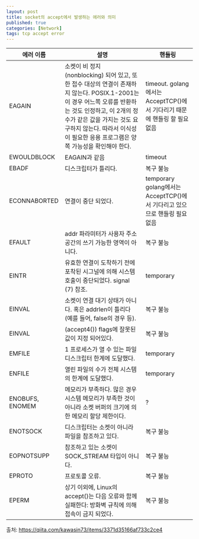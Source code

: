 ```yaml
---
layout: post
title: socket의 accept에서 발생하는 에러와 의미
published: true
categories: [Network]
tags: tcp accept error
---
```

| 에러 이름            | 설명                                                                                                                                                                                                                                              | 핸들링                                                         |
|----------------------|---------------------------------------------------------------------------------------------------------------------------------------------------------------------------------------------------------------------------------------------------|----------------------------------------------------------------|
| EAGAIN               | 소켓이 비 정지(nonblocking) 되어 있고, 또한 접수 대상의 연결이 존재하지 않는다. POSIX.1-2001는 이 경우 어느쪽 오류를 반환하는 것도 인정하고, 이 2개의 정수가 같은 값을 가지는 것도 요구하지 않는다. 따라서 이식성이 필요한 응용 프로그램은 양쪽 가능성을 확인해야 한다. | timeout. golang에서는 AcceptTCP()에서 기다리기 때문에 핸들링 할 필요 없음  |
| EWOULDBLOCK          | EAGAIN과 같음                                                                                                                                                                                                                                       | timeout                                                        |
| EBADF                | 디스크립터가 틀리다.                                                                                                                                                                                                                             | 복구 불능                                                    |
| ECONNABORTED         | 연결이 중단 되었다.                                                                                                                                                                                                                                | temporary golang에서는 AcceptTCP()에서 기다리고 있으므로 핸들링 필요 없음 |
| EFAULT               | addr 파라미터가 사용자 주소 공간의 쓰기 가능한 영역이 아니다.                                                                                                                                                                                     | 복구 불능                                                    |
| EINTR                | 유효한 연결이 도착하기 전에 포착된 시그널에 의해 시스템 호출이 중단되었다. signal (7) 참조.                                                                                                                                                        | temporary                                                      |
| EINVAL               | 소켓이 연결 대기 상태가 아니다. 혹은 addrlen이 틀리다 (예를 들어, false의 경우 등).                                                                                                                                                                    | 복구 불능                                                    |
| EINVAL               | (accept4()) flags에 잘못된 값이 지정 되어있다.                                                                                                                                                                                                    | 복구 불능                                                    |
| EMFILE               | 1 프로세스가 열 수 있는 파일 디스크립터 한계에 도달했다.                                                                                                                                                                                           | temporary                                                      |
| ENFILE               | 열린 파일의 수가 전체 시스템의 한계에 도달했다.                                                                                                                                                                                                   | temporary                                                      |
| ENOBUFS, ENOMEM  | 메모리가 부족하다. 많은 경우 시스템 메모리가 부족한 것이 아니라 소켓 버퍼의 크기에 의한 메모리 할당 제한이다.                                                                                                                                    | ?                                                              |
| ENOTSOCK             | 디스크립터는 소켓이 아니라 파일을 참조하고 있다.                                                                                                                                                                                                   | 복구 불능                                                    |
| EOPNOTSUPP           | 참조하고 있는 소켓이 SOCK_STREAM 타입이 아니다.                                                                                                                                                                                                    | 복구 불능                                                    |
| EPROTO               | 프로토콜 오류.                                                                                                                                                                                                                                    | 복구 불능                                                    |
| EPERM                | 상기 이외에, Linux의 accept()는 다음 오류와 함께 실패한다: 방화벽 규칙에 의해 접속이 금지 되었다.                                                                                                                                                    | 복구 불능                                                    |
  
출처: https://qiita.com/kawasin73/items/3371d35166af733c2ce4  
